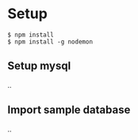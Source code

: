 # Setup

```
$ npm install
$ npm install -g nodemon
```

## Setup mysql
..

## Import sample database
..
